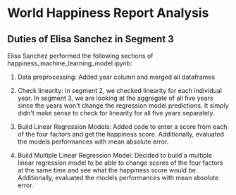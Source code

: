# World Happiness Report Analysis

## Duties of Elisa Sanchez in Segment 3
Elisa Sanchez performed the following sections of happiness_machine_learning_model.ipynb:

1. Data preprocessing: Added year column and merged all dataframes 

2. Check linearity: In segment 2, we checked linearity for each individual year. In segment 3, we are looking at the aggregate of all five years since the years won't change the regression model predictions. It simply didn't make sense to check for linearity for all five years separately. 

3. Build Linear Regression Models: Added code to enter a score from each of the four factors and get the happiness score. Additionally, evaluated the models performances with mean absolute error. 

4. Build Multiple Linear Regression Model: Decided to build a multiple linear regression model to be able to change scores of the four factors at the same time and see what the happiness score would be. Additionally, evaluated the models performances with mean absolute error. 
